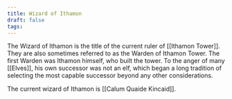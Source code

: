 ```yaml
---
title: Wizard of Ithamon
draft: false
tags:
---
```

The Wizard of Ithamon is the title of the current ruler of [[Ithamon Tower]]. They are also sometimes referred to as the Warden of Ithamon Tower. The first Warden was Ithamon himself, who built the tower. To the anger of many [[Elves]], his own successor was not an elf, which began a long tradition of selecting the most capable successor beyond any other considerations. 

The current wizard of Ithamon is [[Calum Quaide Kincaid]]. 